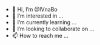 - 👋 Hi, I’m @IVnaBo
- 👀 I’m interested in ...
- 🌱 I’m currently learning ...
- 💞️ I’m looking to collaborate on ...
- 📫 How to reach me ...

<!---
IVnaBo/IVnaBo is a ✨ special ✨ repository because its `README.md` (this file) appears on your GitHub profile.
You can click the Preview link to take a look at your changes.
--->
